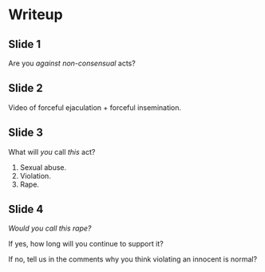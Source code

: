 # Writeup

## Slide 1

Are you *against* _non-consensual_ acts?

## Slide 2

Video of forceful ejaculation + forceful insemination.

## Slide 3

What will *you* call _this_ act?

1. Sexual abuse.
2. Violation.
3. Rape.

## Slide 4

*Would you call this rape?*

If yes, how long will you continue to support it?

If no, tell us in the comments why you think violating an innocent is normal?
